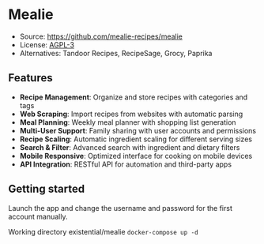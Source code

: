 # Mealie
- Source: https://github.com/mealie-recipes/mealie
- License: [AGPL-3](https://www.gnu.org/licenses/agpl-3.0.en.html)
- Alternatives: Tandoor Recipes, RecipeSage, Grocy, Paprika

## Features

- **Recipe Management**: Organize and store recipes with categories and tags
- **Web Scraping**: Import recipes from websites with automatic parsing
- **Meal Planning**: Weekly meal planner with shopping list generation
- **Multi-User Support**: Family sharing with user accounts and permissions
- **Recipe Scaling**: Automatic ingredient scaling for different serving sizes
- **Search & Filter**: Advanced search with ingredient and dietary filters
- **Mobile Responsive**: Optimized interface for cooking on mobile devices
- **API Integration**: RESTful API for automation and third-party apps

## Getting started

Launch the app and change the username and password for the first account manually.

Working directory existential/mealie
`docker-compose up -d`
